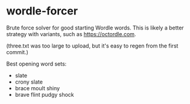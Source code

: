 # wordle-forcer
Brute force solver for good starting Wordle words. This is likely a better strategy with variants, such as https://octordle.com.

(three.txt was too large to upload, but it's easy to regen from the first commit.)

Best opening word sets:
- slate
- crony slate
- brace moult shiny
- brave flint pudgy shock
